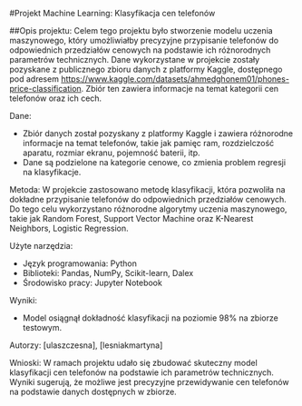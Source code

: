
#Projekt Machine Learning: Klasyfikacja cen telefonów

##Opis projektu:
Celem tego projektu było stworzenie modelu uczenia maszynowego, który umożliwiałby precyzyjne przypisanie telefonów do odpowiednich przedziałów cenowych na podstawie ich różnorodnych parametrów technicznych. Dane wykorzystane w projekcie zostały pozyskane z publicznego zbioru danych z platformy Kaggle, dostępnego pod adresem https://www.kaggle.com/datasets/ahmedghonem01/phones-price-classification. Zbiór ten zawiera informacje na temat kategorii cen telefonów oraz ich cech.

Dane:
- Zbiór danych został pozyskany z platformy Kaggle i zawiera różnorodne informacje na temat telefonów, takie jak pamięc ram, rozdzielczość aparatu, rozmiar ekranu, pojemność baterii, itp.
- Dane są podzielone na kategorie cenowe, co zmienia problem regresji na klasyfikacje.

Metoda:
W projekcie zastosowano metodę klasyfikacji, która pozwoliła na dokładne przypisanie telefonów do odpowiednich przedziałów cenowych. Do tego celu wykorzystano różnorodne algorytmy uczenia maszynowego, takie jak Random Forest, Support Vector Machine oraz K-Nearest Neighbors, Logistic Regression.

Użyte narzędzia:
- Język programowania: Python
- Biblioteki: Pandas, NumPy, Scikit-learn, Dalex
- Środowisko pracy: Jupyter Notebook

Wyniki:
- Model osiągnął dokładność klasyfikacji na poziomie 98% na zbiorze testowym.


Autorzy:
[ulaszczesna], [lesniakmartyna]

Wnioski:
W ramach projektu udało się zbudować skuteczny model klasyfikacji cen telefonów na podstawie ich parametrów technicznych. Wyniki sugerują, że możliwe jest precyzyjne przewidywanie cen telefonów na podstawie danych dostępnych w zbiorze.

